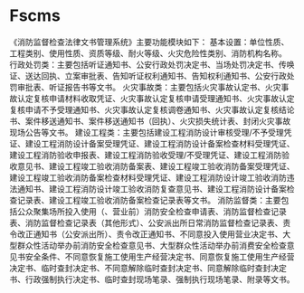 # Fscms
 《消防监督检查法律文书管理系统》主要功能模块如下：  基本设置：单位性质、工程类别、使用性质、资质等级、耐火等级、火灾危险性类别、消防机构名称。  行政处罚类：主要包括听证通知书、公安行政处罚决定书、当场处罚决定书、传唤证、送达回执、立案审批表、告知听证权利通知书、告知权利通知书、公安行政处罚审批表、听证报告书等文书。  火灾事故类：主要包括火灾事故认定书、火灾事故认定复核申请材料收取凭证、火灾事故认定复核申请受理通知书、火灾事故认定复核申请不予受理通知书、火灾事故认定复核调卷通知书、火灾事故认定复核结论书、案件移送通知书、案件移送通知书（回执）、火灾损失统计表、封闭火灾事故现场公告等文书。  建设工程类：主要包括建设工程消防设计审核受理/不予受理凭证、建设工程消防设计备案受理凭证、建设工程消防设计备案检查材料受理凭证、建设工程消防验收申报表、建设工程消防验收受理/不受理凭证、建设工程消防验收意见书、建设工程竣工验收消防备案表、建设工程竣工验收消防备案受理凭证、建设工程竣工验收消防备案检查材料受理凭证、建设工程消防设计竣工验收消防违法通知书、建设工程消防设计竣工验收消防复查意见书、建设工程消防设计备案检查记录表、建设工程竣工验收消防备案检查记录表等文书。  消防监督类：主要包括公众聚集场所投入使用（、营业前）消防安全检查申请表、消防监督检查记录表、消防监督检查记录表（其他形式）、公安派出所日常消防监督检查记录表、责令改正通知书（公安派出所）、责令改正通知书、不同意投入使用营业决定书、大型群众性活动举办前消防安全检查意见书、大型群众性活动举办前消费安全检查意见书安全条件、不同意恢复施工使用生产经营决定书、同意恢复施工使用生产经营决定书、临时查封决定书、不同意解除临时查封决定书、同意解除临时查封决定书、行政强制执行决定书、临时查封现场笔录、强制执行现场笔录、附录等文书。
